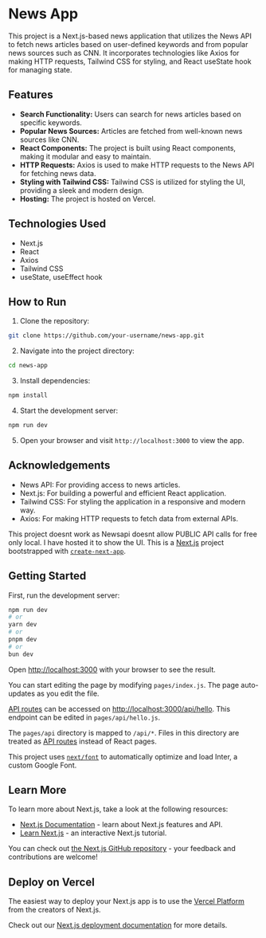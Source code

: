 
# News App

This project is a Next.js-based news application that utilizes the News API to fetch news articles based on user-defined keywords and from popular news sources such as CNN. It incorporates technologies like Axios for making HTTP requests, Tailwind CSS for styling, and React useState hook for managing state.

## Features

- **Search Functionality:** Users can search for news articles based on specific keywords.
- **Popular News Sources:** Articles are fetched from well-known news sources like CNN.
- **React Components:** The project is built using React components, making it modular and easy to maintain.
- **HTTP Requests:** Axios is used to make HTTP requests to the News API for fetching news data.
- **Styling with Tailwind CSS:** Tailwind CSS is utilized for styling the UI, providing a sleek and modern design.
- **Hosting:** The project is hosted on Vercel.

## Technologies Used

- Next.js
- React
- Axios
- Tailwind CSS
- useState, useEffect hook

## How to Run

1. Clone the repository:

```bash
git clone https://github.com/your-username/news-app.git
```

2. Navigate into the project directory:

```bash
cd news-app
```

3. Install dependencies:

```bash
npm install
```

4. Start the development server:

```bash
npm run dev
```

5. Open your browser and visit `http://localhost:3000` to view the app.

## Acknowledgements

- News API: For providing access to news articles.
- Next.js: For building a powerful and efficient React application.
- Tailwind CSS: For styling the application in a responsive and modern way.
- Axios: For making HTTP requests to fetch data from external APIs.

This project doesnt work as Newsapi doesnt allow PUBLIC API calls for free only local. I have hosted it to show the UI.
This is a [Next.js](https://nextjs.org/) project bootstrapped with [`create-next-app`](https://github.com/vercel/next.js/tree/canary/packages/create-next-app).

## Getting Started

First, run the development server:

```bash
npm run dev
# or
yarn dev
# or
pnpm dev
# or
bun dev
```

Open [http://localhost:3000](http://localhost:3000) with your browser to see the result.

You can start editing the page by modifying `pages/index.js`. The page auto-updates as you edit the file.

[API routes](https://nextjs.org/docs/api-routes/introduction) can be accessed on [http://localhost:3000/api/hello](http://localhost:3000/api/hello). This endpoint can be edited in `pages/api/hello.js`.

The `pages/api` directory is mapped to `/api/*`. Files in this directory are treated as [API routes](https://nextjs.org/docs/api-routes/introduction) instead of React pages.

This project uses [`next/font`](https://nextjs.org/docs/basic-features/font-optimization) to automatically optimize and load Inter, a custom Google Font.

## Learn More

To learn more about Next.js, take a look at the following resources:

- [Next.js Documentation](https://nextjs.org/docs) - learn about Next.js features and API.
- [Learn Next.js](https://nextjs.org/learn) - an interactive Next.js tutorial.

You can check out [the Next.js GitHub repository](https://github.com/vercel/next.js/) - your feedback and contributions are welcome!

## Deploy on Vercel

The easiest way to deploy your Next.js app is to use the [Vercel Platform](https://vercel.com/new?utm_medium=default-template&filter=next.js&utm_source=create-next-app&utm_campaign=create-next-app-readme) from the creators of Next.js.

Check out our [Next.js deployment documentation](https://nextjs.org/docs/deployment) for more details.
